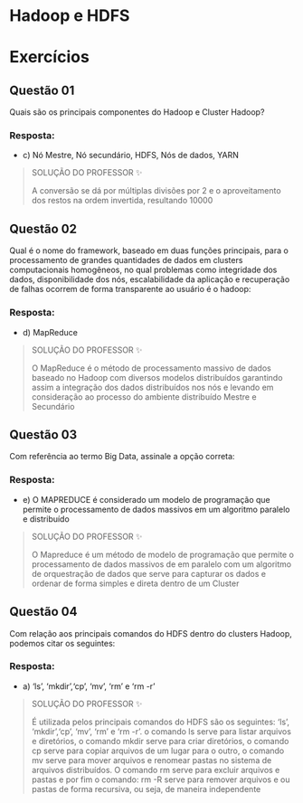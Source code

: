 # Hadoop e HDFS

# Exercícios


## Questão 01
Quais são os principais componentes do Hadoop e Cluster Hadoop?

### Resposta:
- c) Nó Mestre, Nó secundário, HDFS, Nós de dados, YARN

> SOLUÇÃO DO PROFESSOR ✨
>
> A conversão se dá por múltiplas divisões por 2 e o aproveitamento dos restos na ordem invertida, resultando 10000


## Questão 02
Qual é o nome do framework, baseado em duas funções principais, para o processamento de grandes quantidades de dados em clusters computacionais homogêneos, no qual problemas como integridade dos dados, disponibilidade dos nós, escalabilidade da aplicação e recuperação de falhas ocorrem de forma transparente ao usuário é o hadoop:

### Resposta:
- d) MapReduce

> SOLUÇÃO DO PROFESSOR ✨
>
> O MapReduce é o método de processamento massivo de dados baseado no Hadoop com diversos modelos distribuídos garantindo assim a integração dos dados distribuídos nos nós e levando em consideração ao processo do ambiente distribuído Mestre e Secundário


## Questão 03
Com referência ao termo Big Data, assinale a opção correta:

### Resposta:
- e) O MAPREDUCE é considerado um modelo de programação que permite o processamento de dados massivos em um algoritmo paralelo e distribuído

> SOLUÇÃO DO PROFESSOR ✨
>
> O Mapreduce é um método de modelo de programação que permite o processamento de dados massivos de em paralelo com um algoritmo de orquestração de dados que serve para capturar os dados e ordenar de forma simples e direta dentro de um Cluster


## Questão 04
Com relação aos principais comandos do HDFS dentro do clusters Hadoop, podemos citar os seguintes:

### Resposta:
- a) ‘ls’, ‘mkdir’,‘cp’, ‘mv’, ‘rm’ e ‘rm -r’

> SOLUÇÃO DO PROFESSOR ✨
>
> É utilizada pelos principais comandos do HDFS são os seguintes: ‘ls’, ‘mkdir’,‘cp’, ‘mv’, ‘rm’ e ‘rm -r’. o comando ls serve para listar arquivos e diretórios, o comando mkdir serve para criar diretórios, o comando cp serve para copiar arquivos de um lugar para o outro, o comando mv serve para mover arquivos e renomear pastas no sistema de arquivos distribuídos. O comando rm serve para excluir arquivos e pastas e por fim o comando: rm -R serve para remover arquivos e ou pastas de forma recursiva, ou seja, de maneira independente

